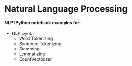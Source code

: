 # Natural Language Processing

#### NLP IPython notebook examples for:

- NLP.ipynb:
  - Word Tokenizing
  - Sentence Tokenizing
  - Stemming
  - Lemmatizing
  - CountVectorizer
